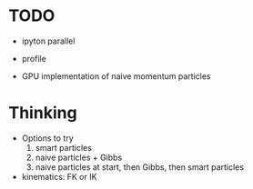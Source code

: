 # TODO #
* ipyton parallel
* profile

* GPU implementation of naive momentum particles

# Thinking #
* Options to try
    1. smart particles
    2. naive particles + Gibbs
    3. naive particles at start, then Gibbs, then smart particles
* kinematics: FK or IK

